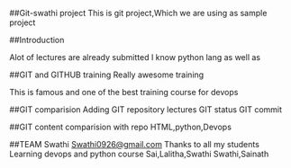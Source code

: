 ##Git-swathi project
This is git project,Which we are using as sample project




##Introduction

Alot of lectures are already submitted
I know python lang as well as

##GIT and GITHUB training
Really awesome training

This is famous and one of the best training course for devops

##GIT comparision
Adding GIT repository lectures
GIT status
GIT commit


##GIT content
comparision with repo
HTML,python,Devops

##TEAM
Swathi
Swathi0926@gmail.com
Thanks to all my students
Learning devops and python course
Sai,Lalitha,Swathi
Swathi,Sainath